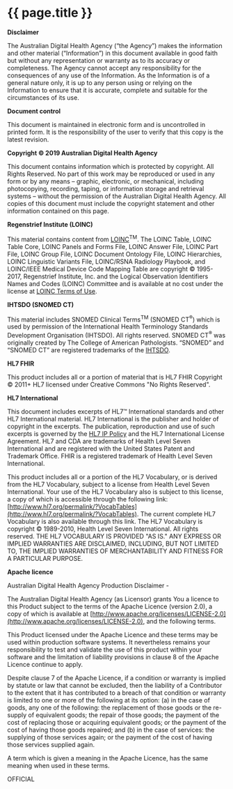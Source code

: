 # {{ page.title }}

**Disclaimer**

The Australian Digital Health Agency (“the Agency”) makes the information and other material (“Information”) in this document available in good faith but without any representation or warranty as to its accuracy or completeness. The Agency cannot accept any responsibility for the consequences of any use of the Information. As the Information is of a general nature only, it is up to any person using or relying on the Information to ensure that it is accurate, complete and suitable for the circumstances of its use.


**Document control**

This document is maintained in electronic form and is uncontrolled in printed form. It is the responsibility of the user to verify that this copy is the latest revision.


**Copyright © 2019 Australian Digital Health Agency**

This document contains information which is protected by copyright. All Rights Reserved. No part of this work may be reproduced or used in any form or by any means – graphic, electronic, or mechanical, including photocopying, recording, taping, or information storage and retrieval systems – without the permission of the Australian Digital Health Agency. All copies of this document must include the copyright statement and other information contained on this page.


**Regenstrief Institute (LOINC)**

This material contains content from [LOINC](http://loinc.org)<sup>TM</sup>. The LOINC Table, LOINC Table Core, LOINC Panels and Forms File, LOINC Answer File, LOINC Part File, LOINC Group File, LOINC Document Ontology File, LOINC Hierarchies, LOINC Linguistic Variants File, LOINC/RSNA Radiology Playbook, and LOINC/IEEE Medical Device Code Mapping Table are copyright © 1995-2017, Regenstrief Institute, Inc. and the Logical Observation Identifiers Names and Codes (LOINC) Committee and is available at no cost under the license at [LOINC Terms of Use](https://loinc.org/terms-of-use/).


**IHTSDO (SNOMED CT)**

This material includes SNOMED Clinical Terms<sup>TM</sup> (SNOMED CT<sup>&reg;</sup>) which is used by permission of the International Health Terminology Standards Development Organisation (IHTSDO). All rights reserved. SNOMED CT<sup>&reg;</sup> was originally created by The College of American Pathologists. “SNOMED” and “SNOMED CT” are registered trademarks of the [IHTSDO](http://www.ihtsdo.org/).


**HL7 FHIR**

This product includes all or a portion of material that is HL7 FHIR Copyright © 2011+ HL7 licensed under Creative Commons "No Rights Reserved".


**HL7 International**

This document includes excerpts of HL7™ International standards and other HL7 International material. HL7 International is the publisher and holder of copyright in the excerpts. The publication, reproduction and use of such excerpts is governed by the [HL7 IP Policy](http://www.hl7.org/legal/ippolicy.cfm) and the HL7 International License Agreement. HL7 and CDA are trademarks of Health Level Seven International and are registered with the United States Patent and Trademark Office. FHIR is a registered trademark of Health Level Seven International.

This product includes all or a portion of the HL7 Vocabulary, or is derived from the HL7 Vocabulary, subject to a license from Health Level Seven International. Your use of the HL7 Vocabulary also is subject to this license, a copy of which is accessible through the following link: [http://www.hl7.org/permalink/?VocabTables](http://www.hl7.org/permalink/?VocabTables). The current complete HL7 Vocabulary is also available through this link. The HL7 Vocabulary is copyright © 1989-2010, Health Level Seven International. All rights reserved. THE HL7 VOCABULARY IS PROVIDED "AS IS." ANY EXPRESS OR IMPLIED WARRANTIES ARE DISCLAIMED, INCLUDING, BUT NOT LIMITED TO, THE IMPLIED WARRANTIES OF MERCHANTABILITY AND FITNESS FOR A PARTICULAR PURPOSE.


**Apache licence**

Australian Digital Health Agency Production Disclaimer - 

The Australian Digital Health Agency (as Licensor) grants You a licence to this Product subject to the terms of the Apache Licence (version 2.0), a copy of which is available at [http://www.apache.org/licenses/LICENSE-2.0](http://www.apache.org/licenses/LICENSE-2.0), and the following terms.
 
This Product licensed under the Apache Licence and these terms may be used within production software systems. It nevertheless remains your responsibility to test and validate the use of this product within your software and the limitation of liability provisions in clause 8 of the Apache Licence continue to apply.

Despite clause 7 of the Apache Licence, if a condition or warranty is implied by statute or law that cannot be excluded, then the liability of a Contributor to the extent that it has contributed to a breach of that condition or warranty is limited to one or more of the following at its option: (a) in the case of goods, any one of the following: the replacement of those goods or the re-supply of equivalent goods; the repair of those goods; the payment of the cost of replacing those or acquiring equivalent goods; or the payment of the cost of having those goods repaired; and (b) in the case of services: the supplying of those services again; or the payment of the cost of having those services supplied again.

A term which is given a meaning in the Apache Licence, has the same meaning when used in these terms.

OFFICIAL
